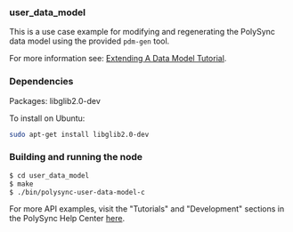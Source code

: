 ### user_data_model

This is a use case example for modifying and regenerating the PolySync data model using the provided `pdm-gen` tool.

For more information see: [Extending A Data Model Tutorial](http://docs.polysync.io/articles/tutorials-and-examples/tutorials/extending-a-data-model-tutorial/).

### Dependencies

Packages: libglib2.0-dev

To install on Ubuntu: 

```bash
sudo apt-get install libglib2.0-dev
```

### Building and running the node

```bash
$ cd user_data_model
$ make
$ ./bin/polysync-user-data-model-c 
```

For more API examples, visit the "Tutorials" and "Development" sections in the PolySync Help Center [here](https://help.polysync.io/articles/).
